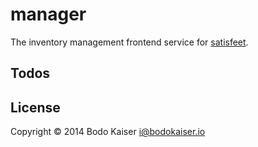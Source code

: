 # manager

The inventory management frontend service for
[satisfeet](http://engine.satisfeet.me).

## Todos

## License

Copyright © 2014 Bodo Kaiser <i@bodokaiser.io>
